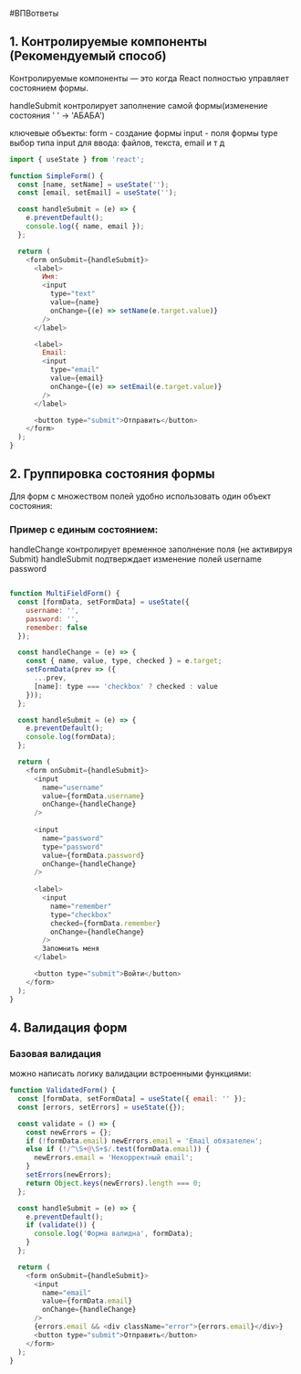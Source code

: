 #ВПВответы 
## **1. Контролируемые компоненты (Рекомендуемый способ)**

Контролируемые компоненты — это когда React полностью управляет состоянием формы.

handleSubmit контролирует заполнение самой формы(изменение состояния ' ' -> 'АБАБА')

ключевые объекты:
form - создание формы
input - поля формы
type выбор типа input для ввода: файлов, текста, email и т д

```js
import { useState } from 'react';

function SimpleForm() {
  const [name, setName] = useState('');
  const [email, setEmail] = useState('');

  const handleSubmit = (e) => {
    e.preventDefault();
    console.log({ name, email });
  };

  return (
    <form onSubmit={handleSubmit}>
      <label>
        Имя:
        <input 
          type="text" 
          value={name} 
          onChange={(e) => setName(e.target.value)} 
        />
      </label>

      <label>
        Email:
        <input
          type="email"
          value={email}
          onChange={(e) => setEmail(e.target.value)}
        />
      </label>

      <button type="submit">Отправить</button>
    </form>
  );
}
```

## **2. Группировка состояния формы**

Для форм с множеством полей удобно использовать один объект состояния:

### **Пример с единым состоянием:**

handleChange контролирует временное заполнение поля (не активируя Submit)
handleSubmit подтверждает изменение полей username password 

```js 

function MultiFieldForm() {
  const [formData, setFormData] = useState({
    username: '',
    password: '',
    remember: false
  });

  const handleChange = (e) => {
    const { name, value, type, checked } = e.target;
    setFormData(prev => ({
      ...prev,
      [name]: type === 'checkbox' ? checked : value
    }));
  };

  const handleSubmit = (e) => {
    e.preventDefault();
    console.log(formData);
  };

  return (
    <form onSubmit={handleSubmit}>
      <input
        name="username"
        value={formData.username}
        onChange={handleChange}
      />
      
      <input
        name="password"
        type="password"
        value={formData.password}
        onChange={handleChange}
      />
      
      <label>
        <input
          name="remember"
          type="checkbox"
          checked={formData.remember}
          onChange={handleChange}
        />
        Запомнить меня
      </label>

      <button type="submit">Войти</button>
    </form>
  );
}
```


## **4. Валидация форм**

### **Базовая валидация**

можно написать логику валидации встроенными функциями: 

```js 
function ValidatedForm() {
  const [formData, setFormData] = useState({ email: '' });
  const [errors, setErrors] = useState({});

  const validate = () => {
    const newErrors = {};
    if (!formData.email) newErrors.email = 'Email обязателен';
    else if (!/^\S+@\S+$/.test(formData.email)) {
      newErrors.email = 'Некорректный email';
    }
    setErrors(newErrors);
    return Object.keys(newErrors).length === 0;
  };

  const handleSubmit = (e) => {
    e.preventDefault();
    if (validate()) {
      console.log('Форма валидна', formData);
    }
  };

  return (
    <form onSubmit={handleSubmit}>
      <input
        name="email"
        value={formData.email}
        onChange={handleChange}
      />
      {errors.email && <div className="error">{errors.email}</div>}
      <button type="submit">Отправить</button>
    </form>
  );
}
```